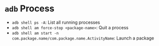 # `adb` Process

- `adb shell ps -A`: List all running processes
- `adb shell am force-stop <package-name>`: Quit a process
- `adb shell am start -n com.package.name/com.package.name.ActivityName`: Launch a package
